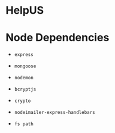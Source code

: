 # HelpUS


 # Node Dependencies 
 -     express 
 -     mongoose 
 -     nodemon 
 -     bcryptjs
 -     crypto
 -     nodeimailer-express-handlebars
 -     fs path
